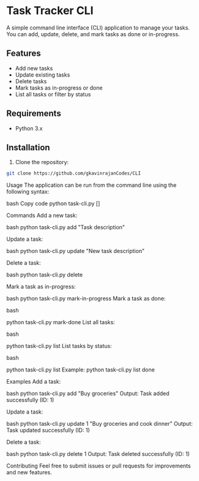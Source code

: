 # Task Tracker CLI

A simple command line interface (CLI) application to manage your tasks. You can add, update, delete, and mark tasks as done or in-progress.

## Features

- Add new tasks
- Update existing tasks
- Delete tasks
- Mark tasks as in-progress or done
- List all tasks or filter by status

## Requirements

- Python 3.x

## Installation

1. Clone the repository:
```bash
git clone https://github.com/gkavinrajanCodes/CLI
```
Usage
The application can be run from the command line using the following syntax:

bash
Copy code
python task-cli.py <command> [<args>]

Commands
Add a new task:

bash
python task-cli.py add "Task description"

Update a task:

bash
python task-cli.py update <id> "New task description"

Delete a task:

bash
python task-cli.py delete <id>

Mark a task as in-progress:

bash
python task-cli.py mark-in-progress <id>
Mark a task as done:

bash

python task-cli.py mark-done <id>
List all tasks:

bash

python task-cli.py list
List tasks by status:

bash

python task-cli.py list <status>
Example: python task-cli.py list done

Examples
Add a task:

bash
python task-cli.py add "Buy groceries"
Output: Task added successfully (ID: 1)

Update a task:

bash
python task-cli.py update 1 "Buy groceries and cook dinner"
Output: Task updated successfully (ID: 1)

Delete a task:

bash
python task-cli.py delete 1
Output: Task deleted successfully (ID: 1)

Contributing
Feel free to submit issues or pull requests for improvements and new features.



